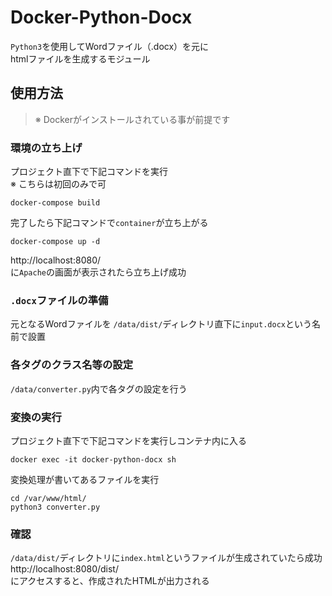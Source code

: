 # Docker-Python-Docx
`Python3`を使用してWordファイル（.docx）を元に  
htmlファイルを生成するモジュール

## 使用方法
> ※ Dockerがインストールされている事が前提です

### 環境の立ち上げ

プロジェクト直下で下記コマンドを実行  
※ こちらは初回のみで可

```
docker-compose build
```

完了したら下記コマンドで`container`が立ち上がる
```
docker-compose up -d
```

http://localhost:8080/  
に`Apache`の画面が表示されたら立ち上げ成功

### `.docx`ファイルの準備
元となるWordファイルを
`/data/dist/`ディレクトリ直下に`input.docx`という名前で設置

### 各タグのクラス名等の設定
`/data/converter.py`内で各タグの設定を行う

### 変換の実行
プロジェクト直下で下記コマンドを実行しコンテナ内に入る
```
docker exec -it docker-python-docx sh
```

変換処理が書いてあるファイルを実行
```
cd /var/www/html/
python3 converter.py
```

### 確認
`/data/dist/`ディレクトリに`index.html`というファイルが生成されていたら成功  
http://localhost:8080/dist/  
にアクセスすると、作成されたHTMLが出力される
